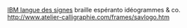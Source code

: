 [IBM langue des signes](http://www.unapeda.asso.fr/breve.php3?id_breve=116)
braille espéranto
idéogrammes & co. http://www.atelier-calligraphie.com/frames/savlogo.htm